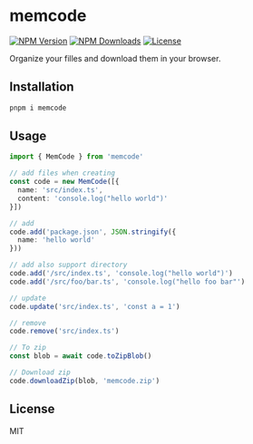 # memcode

<a href="https://www.npmjs.com/package/memcode" target="_blank" rel="noopener noreferrer"><img src="https://badgen.net/npm/v/memcode" alt="NPM Version" /></a>
<a href="https://www.npmjs.com/package/memcode" target="_blank" rel="noopener noreferrer"><img src="https://badgen.net/npm/dt/memcode" alt="NPM Downloads" /></a>
<a href="https://github.com/alexzhang1030/memcode/blob/main/LICENSE" target="_blank" rel="noopener noreferrer"><img src="https://badgen.net/github/license/alexzhang1030/memcode" alt="License" /></a>

Organize your filles and download them in your browser.

## Installation

```bash
pnpm i memcode
```

## Usage

```ts
import { MemCode } from 'memcode'

// add files when creating
const code = new MemCode([{
  name: 'src/index.ts',
  content: 'console.log("hello world")'
}])

// add
code.add('package.json', JSON.stringify({
  name: 'hello world'
}))

// add also support directory
code.add('/src/index.ts', 'console.log("hello world")')
code.add('/src/foo/bar.ts', 'console.log("hello foo bar"')

// update
code.update('src/index.ts', 'const a = 1')

// remove
code.remove('src/index.ts')

// To zip
const blob = await code.toZipBlob()

// Download zip
code.downloadZip(blob, 'memcode.zip')
```

## License

MIT
